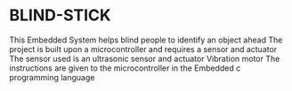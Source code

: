 # BLIND-STICK

This Embedded System  helps blind people to identify an object ahead 
The project is built upon a microcontroller and requires a sensor and actuator
The sensor used is an ultrasonic sensor  and actuator Vibration motor
The instructions are given to the microcontroller in the Embedded c programming language

